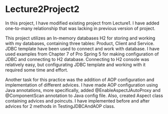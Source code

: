 # Lecture2Project2

In this project, I have modified existing project from Lecture1. I have added one-to-many relationship that was lacking in previous version of project.

This project utilizes an In-memory databases H2 for storing and working with my databases, containing three tables: Product, Client and Service. JDBC template have been used to connect and work with database. I have used examples from Chapter 7 of Pro Spring 5 for making configuration of JDBC and connecting to H2 database. Connecting to H2 console was relatively easy, but configurating JDBC template and working with it required some time and effort.

Another task for this practice was the addition of AOP configuration and implementation of different advices. I have made AOP configuration using Java annotations, more specifically, added @EnableAspectJAutoProxy and @ComponentScan annotation to Java config file. Also, created Aspect class containing advices and poincuts. I have implemented before and after advices for 2 methods in TestingJDBCAndAOP class.
